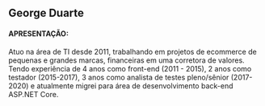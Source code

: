 ## George Duarte

#### APRESENTAÇÃO:
Atuo na área de TI desde 2011, trabalhando em projetos de ecommerce de pequenas e grandes marcas, financeiras em uma corretora de valores. Tendo experiência de 4 anos como front-end (2011 - 2015),  2 anos como testador (2015-2017),  3 anos como analista de testes pleno/sênior (2017-2020) e atualmente migrei para área de desenvolvimento back-end ASP.NET Core.
